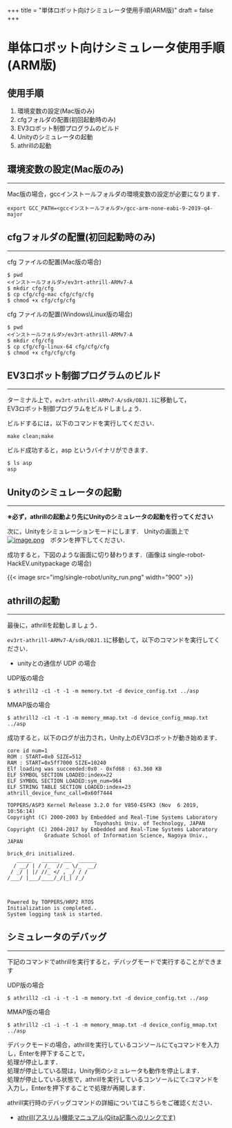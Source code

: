+++
title = "単体ロボット向けシミュレータ使用手順(ARM版)"
draft = false
+++
# 単体ロボット向けシミュレータ使用手順(ARM版)



## 使用手順

1. 環境変数の設定(Mac版のみ)
2. cfgフォルダの配置(初回起動時のみ)
3. EV3ロボット制御プログラムのビルド
4. Unityのシミュレータの起動
5. athrillの起動



## 環境変数の設定(Mac版のみ)

------

Mac版の場合，gccインストールフォルダの環境変数の設定が必要になります．

```
export GCC_PATH=<gccインストールフォルダ>/gcc-arm-none-eabi-9-2019-q4-major
```



## cfgフォルダの配置(初回起動時のみ)

------

cfg ファイルの配置(Mac版の場合)

```
$ pwd 
<インストールフォルダ>/ev3rt-athrill-ARMv7-A
$ mkdir cfg/cfg
$ cp cfg/cfg-mac cfg/cfg/cfg
$ chmod +x cfg/cfg/cfg
```

cfg ファイルの配置(Windows\Linux版の場合)

```
$ pwd 
<インストールフォルダ>/ev3rt-athrill-ARMv7-A
$ mkdir cfg/cfg
$ cp cfg/cfg-linux-64 cfg/cfg/cfg
$ chmod +x cfg/cfg/cfg
```



## EV3ロボット制御プログラムのビルド

------

ターミナル上で，`ev3rt-athrill-ARMv7-A/sdk/OBJ1.1`に移動して，  
EV3ロボット制御プログラムをビルドしましょう．

ビルドするには，以下のコマンドを実行してください．

```
make clean;make
```

ビルド成功すると，asp というバイナリができます．

```
$ ls asp
asp
```



## Unityのシミュレータの起動

------

**※必ず，athrillの起動より先にUnityのシミュレータの起動を行ってください**

次に，Unityをシミュレーションモードにします．
Unityの画面上で[![image.png](https://qiita-user-contents.imgix.net/https%3A%2F%2Fqiita-image-store.s3.ap-northeast-1.amazonaws.com%2F0%2F244147%2F1365fe63-28e1-0b02-e615-91b1f23724b9.png?ixlib=rb-1.2.2&auto=format&gif-q=60&q=75&s=d95a1ef03fd2f1640baf832491fcc986)](https://qiita-user-contents.imgix.net/https%3A%2F%2Fqiita-image-store.s3.ap-northeast-1.amazonaws.com%2F0%2F244147%2F1365fe63-28e1-0b02-e615-91b1f23724b9.png?ixlib=rb-1.2.2&auto=format&gif-q=60&q=75&s=d95a1ef03fd2f1640baf832491fcc986)　ボタンを押下してください．

成功すると，下図のような画面に切り替わります．(画像は single-robot-HackEV.unitypackage の場合)

{{< image src="img/single-robot/unity_run.png" width="900" >}}


## athrillの起動

------

最後に，athrillを起動しましょう．

`ev3rt-athrill-ARMv7-A/sdk/OBJ1.1`に移動して，以下のコマンドを実行してください．

- unityとの通信が UDP の場合

UDP版の場合
```
$ athrill2 -c1 -t -1 -m memory.txt -d device_config.txt ../asp
```

MMAP版の場合
```
$ athrill2 -c1 -t -1 -m memory_mmap.txt -d device_config_mmap.txt ../asp
```

成功すると，以下のログが出力され，Unity上のEV3ロボットが動き始めます．

```
core id num=1
ROM : START=0x0 SIZE=512
RAM : START=0x5ff7000 SIZE=10240
Elf loading was succeeded:0x0 - 0xfd68 : 63.360 KB
ELF SYMBOL SECTION LOADED:index=22
ELF SYMBOL SECTION LOADED:sym_num=964
ELF STRING TABLE SECTION LOADED:index=23
athrill_device_func_call=0x60f7444

TOPPERS/ASP3 Kernel Release 3.2.0 for V850-ESFK3 (Nov  6 2019, 10:56:14)
Copyright (C) 2000-2003 by Embedded and Real-Time Systems Laboratory
                            Toyohashi Univ. of Technology, JAPAN
Copyright (C) 2004-2017 by Embedded and Real-Time Systems Laboratory
            Graduate School of Information Science, Nagoya Univ., JAPAN

brick_dri initialized.
   _____   ______ ___  ______
  / __/ | / /_  // _ \/_  __/
 / _/ | |/ //_ </ , _/ / /
/___/ |___/____/_/|_| /_/



Powered by TOPPERS/HRP2 RTOS
Initialization is completed..
System logging task is started.
```

## シミュレータのデバッグ

------

下記のコマンドでathrillを実行すると，デバッグモードで実行することができます

UDP版の場合
```
$ athrill2 -c1 -i -t -1 -m memory.txt -d device_config.txt ../asp
```

MMAP版の場合
```
$ athrill2 -c1 -i -t -1 -m memory_mmap.txt -d device_config_mmap.txt ../asp
```

デバックモードの場合，athrillを実行しているコンソールにて`q`コマンドを入力し，Enterを押下することで，  
処理が停止します．  
処理が停止している間は，Unity側のシミュレータも動作を停止します．  
処理が停止している状態で，athrillを実行しているコンソールにて`c`コマンドを入力し，Enterを押下することで処理が再開します．

athrill実行時のデバッグコマンドの詳細についてはこちらをご確認ください．

- [athrill(アスリル)機能マニュアル(Qiita記事へのリンクです)](https://qiita.com/kanetugu2018/items/cf3dea16710a3f0737e8#%E3%83%9E%E3%83%8B%E3%83%A5%E3%82%A2%E3%83%AB)
